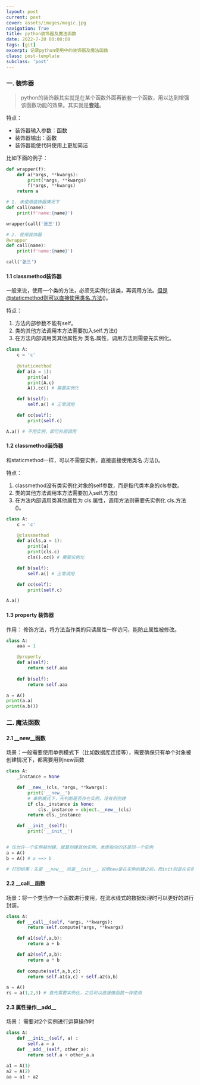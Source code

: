```yaml
---
layout: post
current: post
cover: assets/images/magic.jpg
navigation: True
title: python装饰器及魔法函数
date: 2022-7-20 00:00:00
tags: [git]
excerpt: 记录python使用中的装饰器及魔法函数
class: post-template
subclass: 'post'
---
```



### 一. 装饰器

> python的装饰器其实就是在某个函数外面再嵌套一个函数，用以达到增强该函数功能的效果。其实就是**套娃**。

特点：
* 装饰器输入参数：函数
* 装饰器输出：函数
* 装饰器能使代码使用上更加简洁

比如下面的例子：
```python
def wrapper(f):
    def a(*args, **kwargs):
        print(*args, **kwargs)
        f(*args, **kwargs)
    return a

# 1. 未使用装饰器情况下
def call(name):
    print(f'name:{name}')

wrapper(call('张三'))

# 2. 使用装饰器
@wrapper
def call(name):
    print(f'name:{name}')

call('张三')
```

#### 1.1 classmethod装饰器
一般来说，使用一个类的方法，必须先实例化该类，再调用方法。但是@staticmethod则可以直接使用类名.方法()。

特点：
1. 方法内部参数不能有self。
2. 类的其他方法调用本方法需要加入self.方法()
3. 在方法内部调用类其他属性为 类名.属性，调用方法则需要先实例化。

```python
class A:
    c = 'c'
    
    @staticmethod
    def a(a = 1):
        print(a)
        print(A.c)
        A().cc() # 需要实例化

    def b(self):
        self.a() # 正常调用

    def cc(self):
        print(self.c)

A.a() # 不用实例，即可外部调用
```

#### 1.2 classmethod装饰器
和staticmethod一样，可以不需要实例，直接直接使用类名.方法()。

特点：
1. classmethod没有类实例化对象的self参数，而是指代类本身的cls参数。
2. 类的其他方法调用本方法需要加入self.方法()
3. 在方法内部调用类其他属性为 cls.属性，调用方法则需要先实例化 cls.方法()。

```python
class A:
    c = 'c'

    @classmethod
    def a(cls,a = 1):
        print(a)
        print(cls.c)
        cls().cc() # 需要实例化

    def b(self):
        self.a() # 正常调用

    def cc(self):
        print(self.c)

A.a()
```

#### 1.3 property 装饰器
作用： 修饰方法，将方法当作类的只读属性一样访问，能防止属性被修改。
```python
class A:
    aaa = 1

    @property
    def a(self): 
        return self.aaa
    
    def b(self): 
        return self.aaa

a = A()
print(a.a) 
print(a.b())
```

### 二. 魔法函数
#### 2.1 __new__函数
场景：一般需要使用单例模式下（比如数据库连接等），需要确保只有单个对象被创建情况下，都需要用到new函数

```python
class A:
    _instance = None

    def __new__(cls, *args, **kwargs):
        print('__new__')
        # 单例模式下，先判断是否存在实例，没有则创建
        if cls._instance is None:
            cls._instance = object.__new__(cls)
        return cls._instance

    def __init__(self):
        print('__init__')


# 仅允许一个实例被创建，就算创建其他实例，本质指向的还是同一个实例
a = A()
b = A() # a ==> b

# 打印结果：先是 __new__ 后是__init__。说明new是在实例创建之前，而init则是在实例创建之后

```

#### 2.2 __call__函数
场景：将一个类当作一个函数进行使用，在流水线式的数据处理时可以更好的进行封装。

```python
class A:
    def __call__(self, *args, **kwargs):
        return self.compute(*args, **kwargs)

    def a1(self,a,b):
        return a + b

    def a2(self,a,b):
        return a * b
    
    def compute(self,a,b,c):
        return self.a1(a,c) + self.a2(a,b)

a = A()
rs = a(1,2,3) # 首先需要实例化，之后可以直接像函数一样使用
```

#### 2.3 属性操作__add__
场景： 需要对2个实例进行运算操作时
```python
class A:
    def __init__(self, a) :
        self.a = a
    def __add__(self, other_a):
        return self.a + other_a.a

a1 = A(1)
a2 = A(2)
aa = a1 + a2
```

